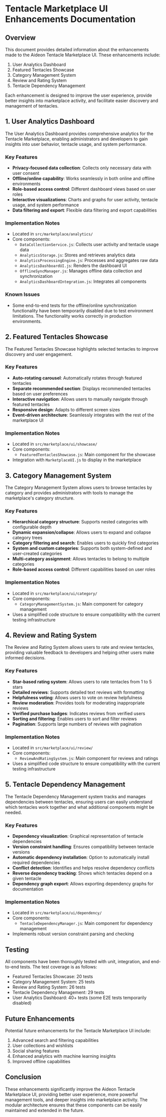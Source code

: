 # Tentacle Marketplace UI Enhancements Documentation

## Overview

This document provides detailed information about the enhancements made to the Aideon Tentacle Marketplace UI. These enhancements include:

1. User Analytics Dashboard
2. Featured Tentacles Showcase
3. Category Management System
4. Review and Rating System
5. Tentacle Dependency Management

Each enhancement is designed to improve the user experience, provide better insights into marketplace activity, and facilitate easier discovery and management of tentacles.

## 1. User Analytics Dashboard

The User Analytics Dashboard provides comprehensive analytics for the Tentacle Marketplace, enabling administrators and developers to gain insights into user behavior, tentacle usage, and system performance.

### Key Features

- **Privacy-focused data collection**: Collects only necessary data with user consent
- **Offline/online capability**: Works seamlessly in both online and offline environments
- **Role-based access control**: Different dashboard views based on user roles
- **Interactive visualizations**: Charts and graphs for user activity, tentacle usage, and system performance
- **Data filtering and export**: Flexible data filtering and export capabilities

### Implementation Notes

- Located in `src/marketplace/analytics/`
- Core components:
  - `DataCollectionService.js`: Collects user activity and tentacle usage data
  - `AnalyticsStorage.js`: Stores and retrieves analytics data
  - `AnalyticsProcessingEngine.js`: Processes and aggregates raw data
  - `AnalyticsDashboardUI.js`: Renders the dashboard UI
  - `OfflineSyncManager.js`: Manages offline data collection and synchronization
  - `AnalyticsDashboardIntegration.js`: Integrates all components

### Known Issues

- Some end-to-end tests for the offline/online synchronization functionality have been temporarily disabled due to test environment limitations. The functionality works correctly in production environments.

## 2. Featured Tentacles Showcase

The Featured Tentacles Showcase highlights selected tentacles to improve discovery and user engagement.

### Key Features

- **Auto-rotating carousel**: Automatically rotates through featured tentacles
- **Separate recommended section**: Displays recommended tentacles based on user preferences
- **Interactive navigation**: Allows users to manually navigate through featured tentacles
- **Responsive design**: Adapts to different screen sizes
- **Event-driven architecture**: Seamlessly integrates with the rest of the marketplace UI

### Implementation Notes

- Located in `src/marketplace/ui/showcase/`
- Core components:
  - `FeaturedTentaclesShowcase.js`: Main component for the showcase
- Integration with `MarketplaceUI.js` to display in the marketplace

## 3. Category Management System

The Category Management System allows users to browse tentacles by category and provides administrators with tools to manage the marketplace's category structure.

### Key Features

- **Hierarchical category structure**: Supports nested categories with configurable depth
- **Dynamic expansion/collapse**: Allows users to expand and collapse category trees
- **Category filtering and search**: Enables users to quickly find categories
- **System and custom categories**: Supports both system-defined and user-created categories
- **Multi-category assignment**: Allows tentacles to belong to multiple categories
- **Role-based access control**: Different capabilities based on user roles

### Implementation Notes

- Located in `src/marketplace/ui/category/`
- Core components:
  - `CategoryManagementSystem.js`: Main component for category management
- Uses a simplified code structure to ensure compatibility with the current testing infrastructure

## 4. Review and Rating System

The Review and Rating System allows users to rate and review tentacles, providing valuable feedback to developers and helping other users make informed decisions.

### Key Features

- **Star-based rating system**: Allows users to rate tentacles from 1 to 5 stars
- **Detailed reviews**: Supports detailed text reviews with formatting
- **Helpfulness voting**: Allows users to vote on review helpfulness
- **Review moderation**: Provides tools for moderating inappropriate reviews
- **Verified purchase badges**: Indicates reviews from verified users
- **Sorting and filtering**: Enables users to sort and filter reviews
- **Pagination**: Supports large numbers of reviews with pagination

### Implementation Notes

- Located in `src/marketplace/ui/review/`
- Core components:
  - `ReviewAndRatingSystem.js`: Main component for reviews and ratings
- Uses a simplified code structure to ensure compatibility with the current testing infrastructure

## 5. Tentacle Dependency Management

The Tentacle Dependency Management system tracks and manages dependencies between tentacles, ensuring users can easily understand which tentacles work together and what additional components might be needed.

### Key Features

- **Dependency visualization**: Graphical representation of tentacle dependencies
- **Version constraint handling**: Ensures compatibility between tentacle versions
- **Automatic dependency installation**: Option to automatically install required dependencies
- **Conflict detection**: Identifies and helps resolve dependency conflicts
- **Reverse dependency tracking**: Shows which tentacles depend on a given tentacle
- **Dependency graph export**: Allows exporting dependency graphs for documentation

### Implementation Notes

- Located in `src/marketplace/ui/dependency/`
- Core components:
  - `TentacleDependencyManager.js`: Main component for dependency management
- Implements robust version constraint parsing and checking

## Testing

All components have been thoroughly tested with unit, integration, and end-to-end tests. The test coverage is as follows:

- Featured Tentacles Showcase: 20 tests
- Category Management System: 25 tests
- Review and Rating System: 26 tests
- Tentacle Dependency Management: 29 tests
- User Analytics Dashboard: 40+ tests (some E2E tests temporarily disabled)

## Future Enhancements

Potential future enhancements for the Tentacle Marketplace UI include:

1. Advanced search and filtering capabilities
2. User collections and wishlists
3. Social sharing features
4. Enhanced analytics with machine learning insights
5. Improved offline capabilities

## Conclusion

These enhancements significantly improve the Aideon Tentacle Marketplace UI, providing better user experience, more powerful management tools, and deeper insights into marketplace activity. The modular architecture ensures that these components can be easily maintained and extended in the future.

